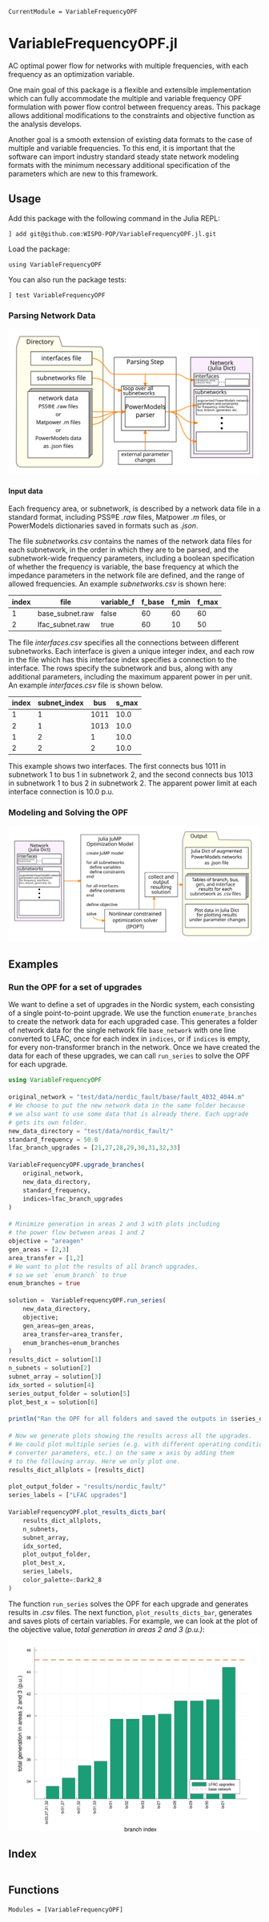 ```@meta
CurrentModule = VariableFrequencyOPF
```

# VariableFrequencyOPF.jl
AC optimal power flow for networks with multiple frequencies, with each frequency as an optimization variable.

One main goal of this package is a flexible and extensible implementation which can fully accommodate the multiple and variable frequency OPF formulation with power flow control between frequency areas. This package allows additional modifications to the constraints and objective function as the analysis develops.

Another goal is a smooth extension of existing data formats to the case of multiple and variable frequencies. To this end, it is important that the software can import industry standard steady state network modeling formats with the minimum necessary additional specification of the parameters which are new to this framework.
## Usage
Add this package with the following command in the Julia REPL:

    ] add git@github.com:WISPO-POP/VariableFrequencyOPF.jl.git

Load the package:

    using VariableFrequencyOPF

You can also run the package tests:

    ] test VariableFrequencyOPF

### Parsing Network Data
![Flowchart for parsing](examples/fig/flowchart_parsing.svg)
#### Input data
Each frequency area, or subnetwork, is described by a network data file in a standard format, including PSS&reg;E *.raw* files, Matpower *.m* files, or PowerModels dictionaries saved in formats such as *.json*.

The file *subnetworks.csv* contains the names of the network data files for each subnetwork, in the order in which they are to be parsed, and the subnetwork-wide frequency parameters, including a boolean specification of whether the frequency is variable, the base frequency at which the impedance parameters in the network file are defined, and the range of allowed frequencies. An example *subnetworks.csv* is shown here:

| index | file            | variable_f | f_base | f_min | f_max |
|-------|-----------------|------------|--------|-------|-------|
| 1     | base_subnet.raw | false      | 60     | 60    | 60    |
| 2     | lfac_subnet.raw | true       | 60     | 10    | 50    |

The file *interfaces.csv* specifies all the connections between different subnetworks. Each interface is given a unique integer index, and each row in the file which has this interface index specifies a connection to the interface. The rows specify the subnetwork and bus, along with any additional parameters, including the maximum apparent power in per unit. An example *interfaces.csv* file is shown below.

| index | subnet_index | bus  | s_max |
|-------|--------------|------|-------|
| 1     | 1            | 1011 | 10.0  |
| 2     | 1            | 1013 | 10.0  |
| 1     | 2            | 1    | 10.0  |
| 2     | 2            | 2    | 10.0  |

This example shows two interfaces. The first connects bus 1011 in subnetwork 1 to bus 1 in subnetwork 2, and the second connects bus 1013 in subnetwork 1 to bus 2 in subnetwork 2. The apparent power limit at each interface connection is 10.0 p.u.

### Modeling and Solving the OPF
![Flowchart for OPF](examples/fig/flowchart_opf.svg)

## Examples
### Run the OPF for a set of upgrades
We want to define a set of upgrades in the Nordic system, each consisting of a single point-to-point upgrade. We use the function `enumerate_branches` to create the network data for each upgraded case. This generates a folder of network data for the single network file `base_network` with one line converted to LFAC, once for each index in `indices`, or if `indices` is empty, for every non-transformer branch in the network. Once we have created the data for each of these upgrades, we can call `run_series` to solve the OPF for each upgrade.

```julia
using VariableFrequencyOPF

original_network = "test/data/nordic_fault/base/fault_4032_4044.m"
# We choose to put the new network data in the same folder because
# we also want to use some data that is already there. Each upgrade
# gets its own folder.
new_data_directory = "test/data/nordic_fault/"
standard_frequency = 50.0
lfac_branch_upgrades = [21,27,28,29,30,31,32,33]

VariableFrequencyOPF.upgrade_branches(
    original_network,
    new_data_directory,
    standard_frequency,
    indices=lfac_branch_upgrades
)

# Minimize generation in areas 2 and 3 with plots including
# the power flow between areas 1 and 2
objective = "areagen"
gen_areas = [2,3]
area_transfer = [1,2]
# We want to plot the results of all branch upgrades,
# so we set `enum_branch` to true
enum_branches = true

solution =  VariableFrequencyOPF.run_series(
    new_data_directory,
    objective;
    gen_areas=gen_areas,
    area_transfer=area_transfer,
    enum_branches=enum_branches
)
results_dict = solution[1]
n_subnets = solution[2]
subnet_array = solution[3]
idx_sorted = solution[4]
series_output_folder = solution[5]
plot_best_x = solution[6]

println("Ran the OPF for all folders and saved the outputs in $series_output_folder.")

# Now we generate plots showing the results across all the upgrades.
# We could plot multiple series (e.g. with different operating conditions,
# converter parameters, etc.) on the same x axis by adding them
# to the following array. Here we only plot one.
results_dict_allplots = [results_dict]

plot_output_folder = "results/nordic_fault/"
series_labels = ["LFAC upgrades"]

VariableFrequencyOPF.plot_results_dicts_bar(
    results_dict_allplots,
    n_subnets,
    subnet_array,
    idx_sorted,
    plot_output_folder,
    plot_best_x,
    series_labels,
    color_palette=:Dark2_8
)
```
The function `run_series` solves the OPF for each upgrade and generates results in *.csv* files. The next function, `plot_results_dicts_bar`, generates and saves plots of certain variables. For example, we can look at the plot of the objective value, *total generation in areas 2 and 3 (p.u.)*:
![total generation in areas 2 and 3 (p.u.)](examples/fig/totalgeneration.svg)

## Index
```@index
```
## Functions
```@autodocs
Modules = [VariableFrequencyOPF]
```
